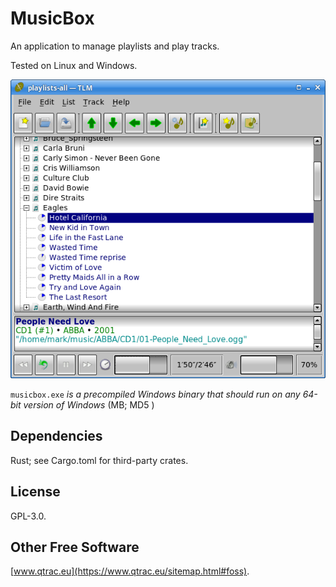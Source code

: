 # MusicBox

An application to manage playlists and play tracks.

Tested on Linux and Windows.

![Screenshot](screenshot.png)

`musicbox.exe` *is a precompiled Windows binary that should run on any
64-bit version of Windows* (MB; MD5 )

## Dependencies

Rust; see Cargo.toml for third-party crates.

## License

GPL-3.0.

## Other Free Software

[www.qtrac.eu](https://www.qtrac.eu/sitemap.html#foss).
